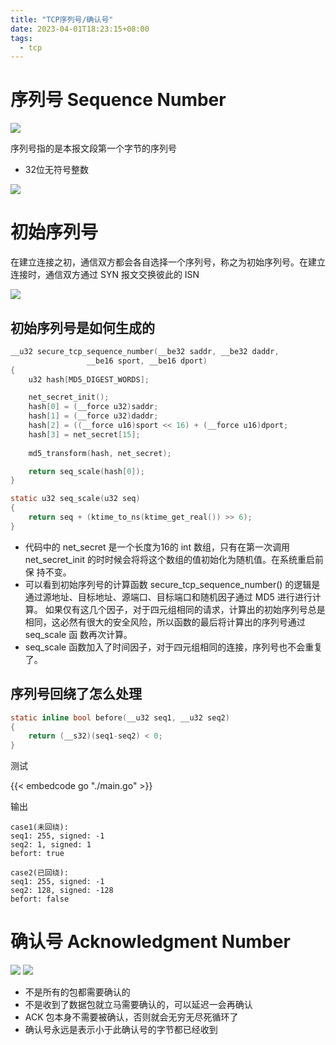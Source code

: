 ```yaml
---
title: "TCP序列号/确认号"
date: 2023-04-01T18:23:15+08:00
tags:
  - tcp
---
```


# 序列号 Sequence Number

![](https://p3-juejin.byteimg.com/tos-cn-i-k3u1fbpfcp/7b57f577bc8b460fbf804c728538d230~tplv-k3u1fbpfcp-zoom-in-crop-mark:3024:0:0:0.awebp)

序列号指的是本报文段第一个字节的序列号

- 32位无符号整数

![](https://p3-juejin.byteimg.com/tos-cn-i-k3u1fbpfcp/d658980af614477296e95ae5f3f658f9~tplv-k3u1fbpfcp-zoom-in-crop-mark:3024:0:0:0.awebp)

# 初始序列号

在建立连接之初，通信双方都会各自选择一个序列号，称之为初始序列号。在建立连接时，通信双方通过 SYN 报文交换彼此的 ISN

![](https://p3-juejin.byteimg.com/tos-cn-i-k3u1fbpfcp/0d499ad8e97c4c48942e39a7bd195652~tplv-k3u1fbpfcp-zoom-in-crop-mark:3024:0:0:0.awebp)

## 初始序列号是如何生成的

```c
__u32 secure_tcp_sequence_number(__be32 saddr, __be32 daddr,
				 __be16 sport, __be16 dport)
{
	u32 hash[MD5_DIGEST_WORDS];

	net_secret_init();
	hash[0] = (__force u32)saddr;
	hash[1] = (__force u32)daddr;
	hash[2] = ((__force u16)sport << 16) + (__force u16)dport;
	hash[3] = net_secret[15];
	
	md5_transform(hash, net_secret);

	return seq_scale(hash[0]);
}

static u32 seq_scale(u32 seq)
{
	return seq + (ktime_to_ns(ktime_get_real()) >> 6);
}
```

- 代码中的 net_secret 是一个长度为16的 int 数组，只有在第一次调用 net_secret_init 的时时候会将将这个数组的值初始化为随机值。在系统重启前保
  持不变。
- 可以看到初始序列号的计算函数 secure_tcp_sequence_number() 的逻辑是通过源地址、目标地址、源端口、目标端口和随机因子通过 MD5 进行进行计算。
  如果仅有这几个因子，对于四元组相同的请求，计算出的初始序列号总是相同，这必然有很大的安全风险，所以函数的最后将计算出的序列号通过 seq_scale 函
  数再次计算。
- seq_scale 函数加入了时间因子，对于四元组相同的连接，序列号也不会重复了。

## 序列号回绕了怎么处理

```c
static inline bool before(__u32 seq1, __u32 seq2)
{
    return (__s32)(seq1-seq2) < 0;
}
```

测试

{{< embedcode go "./main.go" >}}

输出

```
case1(未回绕):
seq1: 255, signed: -1
seq2: 1, signed: 1
befort: true

case2(已回绕):
seq1: 255, signed: -1
seq2: 128, signed: -128
befort: false
```

# 确认号 Acknowledgment Number

![](https://p3-juejin.byteimg.com/tos-cn-i-k3u1fbpfcp/09910086f7284eb8892f8531fb8dc24a~tplv-k3u1fbpfcp-zoom-in-crop-mark:3024:0:0:0.awebp)
![](https://p3-juejin.byteimg.com/tos-cn-i-k3u1fbpfcp/b90a1a9ade134affbaa67ea20b9dd3b1~tplv-k3u1fbpfcp-zoom-in-crop-mark:3024:0:0:0.awebp)

- 不是所有的包都需要确认的
- 不是收到了数据包就立马需要确认的，可以延迟一会再确认
- ACK 包本身不需要被确认，否则就会无穷无尽死循环了
- 确认号永远是表示小于此确认号的字节都已经收到
